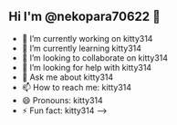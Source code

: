 ## Hi I'm @nekopara70622 👋

- 🔭 I’m currently working on kitty314
- 🌱 I’m currently learning kitty314
- 👯 I’m looking to collaborate on kitty314
- 🤔 I’m looking for help with kitty314
- 💬 Ask me about kitty314
- 📫 How to reach me: kitty314
- 😄 Pronouns: kitty314
- ⚡ Fun fact: kitty314
-->
